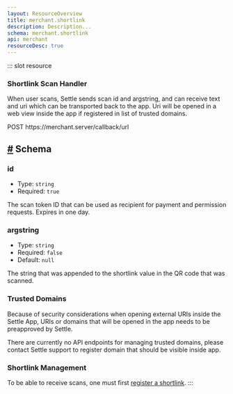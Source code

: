 ```yaml
---
layout: ResourceOverview
title: merchant.shortlink
description: Description...
schema: merchant.shortlink
api: merchant
resourceDesc: true
---
```


::: slot resource
### Shortlink Scan Handler

When user scans, Settle sends scan id and argstring, and can receive text and uri which can be transported back to the app. Uri will be opened in a web view inside the app if registered in list of trusted domains.

<div class="md-api_reference_FiraCode">
  <div class="md-api_reference_request_heading">
    <p>
      <span class="badge post">POST</span> https://merchant.server/callback/url
    </p>
  </div>
</div>

<h2 id="schema">
  <a href="#schema" class="header-anchor">#</a> Schema
</h2>

<div class="md-api_reference_FiraCode">

### id

- Type: `string`
- Required: `true`

The scan token ID that can be used as recipient for payment and permission requests. Expires in one day.

### argstring

- Type: `string`
- Required: `false`
- Default: `null`

The string that was appended to the shortlink value in the QR code that was scanned.

</div>

### Trusted Domains

Because of security considerations when opening external URIs inside the Settle App, URIs or domains that will be opened in the app needs to be preapproved by Settle.

There are currently no API endpoints for managing trusted domains, please contact Settle support to register domain that should be visible inside app.

### Shortlink Management

To be able to receive scans, one must first [register a shortlink](/api/reference/rest/v1/merchant.shortlink/create/).
:::

